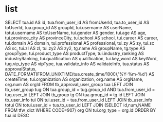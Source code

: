 list
===
SELECT
  tua.id AS id,
  tua.from_user_id AS fromUserId,
  tua.to_user_id AS toUserId,
  tua.group_id AS groupId,
  tui.username AS userName,
  totui.username AS toUserName,
  tui.gender AS gender,
  tui.age AS age,
  tui.province_city AS provinceCity,
  tui.school AS school,
  tui.career AS career,
  tui.domain AS domain,
  tui.professional AS professional,
  tui.zy AS zy,
  tui.sc AS sc,
  tui.zl AS zl,
  tui.zy2 AS zy2,
  tg.name AS groupName,
  tg.type AS groupType,
  tui.product_type AS productType,
  tui.industry_ranking AS industryRanking,
  tui.qualification AS qualification,
  tui.key_word AS keyWord,
  tug.vip_type AS vipType,
  tua.validate_info AS validateInfo,
  tua.status AS approvalStatus,
  DATE_FORMAT(FROM_UNIXTIME(tua.create_time/1000),'%Y-%m-%d') AS createTime,
  tui.organization AS organization,
  org.name AS orgName,
  org.num AS orgId
FROM tb_approval_user_group tua
LEFT JOIN tb_user_group tug ON tua.group_id = tug.group_id AND tua.from_user_id = tug.user_id
LEFT JOIN tb_group tg ON tua.group_id = tg.id
LEFT JOIN tb_user_info tui ON tui.user_id = tua.from_user_id
LEFT JOIN tb_user_info totui ON totui.user_id = tua.to_user_id
LEFT JOIN (SELECT id,num,NAME FROM tfw_dict WHERE CODE=907) org ON tui.org_type = org.id
ORDER BY tua.id DESC

